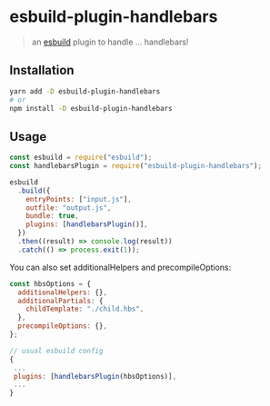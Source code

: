 # esbuild-plugin-handlebars

> an [esbuild](https://github.com/evanw/esbuild) plugin to handle ... handlebars!

## Installation

```bash
yarn add -D esbuild-plugin-handlebars
# or
npm install -D esbuild-plugin-handlebars
```

## Usage

```js
const esbuild = require("esbuild");
const handlebarsPlugin = require("esbuild-plugin-handlebars");

esbuild
  .build({
    entryPoints: ["input.js"],
    outfile: "output.js",
    bundle: true,
    plugins: [handlebarsPlugin()],
  })
  .then((result) => console.log(result))
  .catch(() => process.exit(1));
```

You can also set additionalHelpers and precompileOptions:

```js
const hbsOptions = {
  additionalHelpers: {},
  additionalPartials: {
    childTemplate: "./child.hbs",
  },
  precompileOptions: {},
};

// usual esbuild config
{
 ...
 plugins: [handlebarsPlugin(hbsOptions)],
 ...
}

```
